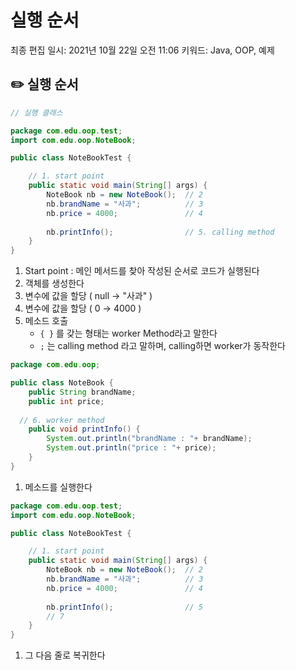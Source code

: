 # 실행 순서

최종 편집 일시: 2021년 10월 22일 오전 11:06
키워드: Java, OOP, 예제

## ✏️  실행 순서

```java
// 실행 클래스

package com.edu.oop.test;
import com.edu.oop.NoteBook;

public class NoteBookTest {

	// 1. start point 
	public static void main(String[] args) {
		NoteBook nb = new NoteBook();  // 2
		nb.brandName = "사과";          // 3
		nb.price = 4000;               // 4
		
		nb.printInfo();                // 5. calling method
	}
}
```

1. Start point : 메인 메서드를 찾아 작성된 순서로 코드가 실행된다
2. 객체를 생성한다
3. 변수에 값을 할당 ( null → "사과" )
4. 변수에 값을 할당 ( 0 → 4000 )
5. 메소드 호출
    - `{ }` 를 갖는 형태는 worker Method라고 말한다
    - `;` 는 calling method 라고 말하며, calling하면 worker가 동작한다

```java
package com.edu.oop;

public class NoteBook {
	public String brandName;
	public int price;
	
  // 6. worker method
	public void printInfo() {
		System.out.println("brandName : "+ brandName);
		System.out.println("price : "+ price);
	}
}
```

1. 메소드를 실행한다

```java
package com.edu.oop.test;
import com.edu.oop.NoteBook;

public class NoteBookTest {

	// 1. start point 
	public static void main(String[] args) {
		NoteBook nb = new NoteBook();  // 2
		nb.brandName = "사과";          // 3
		nb.price = 4000;               // 4
		
		nb.printInfo();                // 5
		// 7
	}
}
```

1. 그 다음 줄로 복귀한다